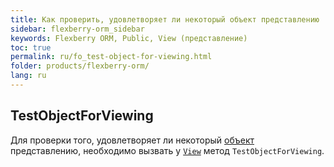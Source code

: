 ```yaml
---
title: Как проверить, удовлетворяет ли некоторый объект представлению
sidebar: flexberry-orm_sidebar
keywords: Flexberry ORM, Public, View (представление)
toc: true
permalink: ru/fo_test-object-for-viewing.html
folder: products/flexberry-orm/
lang: ru
---
```


## TestObjectForViewing

Для проверки того, удовлетворяет ли некоторый [объект](fo_data-object.html) представлению, необходимо вызвать у [`View`](fd_view-definition.html) метод `TestObjectForViewing`.
